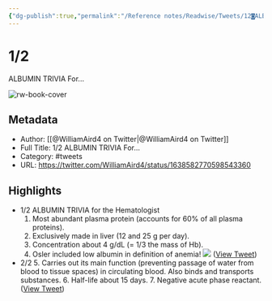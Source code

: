 ```yaml
---
{"dg-publish":true,"permalink":"/Reference notes/Readwise/Tweets/12◙ALBUMIN TRIVIA For.../"}
---
```


# 1/2
ALBUMIN TRIVIA For...

![rw-book-cover](https://pbs.twimg.com/profile_images/1424436346073063426/ZZyZYD45.jpg)

## Metadata
- Author: [[@WilliamAird4 on Twitter\|@WilliamAird4 on Twitter]]
- Full Title: 1/2
ALBUMIN TRIVIA For...
- Category: #tweets
- URL: https://twitter.com/WilliamAird4/status/1638582770598543360

## Highlights
- 1/2
  ALBUMIN TRIVIA for the Hematologist
  1. Most abundant plasma protein (accounts for 60% of all plasma proteins).
  2. Exclusively made in liver (12 and 25 g per day).
  3. Concentration about 4 g/dL (= 1/3 the mass of Hb). 
  4. Osler included low albumin in definition of anemia! 
  ![](https://pbs.twimg.com/media/Fr1pO0BaAAAx-4K.jpg) ([View Tweet](https://twitter.com/WilliamAird4/status/1638582770598543360))
- 2/2
  5. Carries out its main function (preventing passage of water from blood to tissue spaces) in circulating blood. Also binds and transports substances. 
  6. Half-life about 15 days.
  7. Negative acute phase reactant. ([View Tweet](https://twitter.com/WilliamAird4/status/1638582772565708800))
